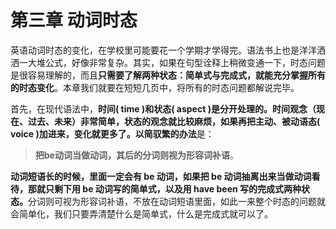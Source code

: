 # 第三章 动词时态

英语动词时态的变化，在学校里可能要花一个学期才学得完。语法书上也是洋洋洒洒一大堆公式，好像非常复杂。其实，如果在句型诠释上稍微变通一下，时态问题是很容易理解的，而且<b>只需要了解两种状态：**简单式与完成式**，就能充分掌握所有的时态变化</b>。本章我们就要在短短几页中，将所有的时态问题都解说完毕。

首先，在现代语法中，**时间( time )**和**状态( aspect )**是分开处理的。<b>时间观念（现在、过去、未来）非常简单，状态的观念就比较麻烦，如果再把主动、被动语态( voice )加进来，变化就更多了。</b>以**简驭繁的办法**是：  
>  **把be动词当做动词，其后的分词则视为形容词补语**。  

<b>动词短语长的时候，里面一定会有 be 动词，**如果把 be 动词抽离出来当做动词看待**，那就只剩下**用 be 动词写的简单式**，以及**用 have been 写的完成式**两种状态。</b>分词则可视为形容词补语，不放在动词短语里面，如此一来整个时态的问题就会简单化，我们只要弄清楚什么是简单式，什么是完成式就可以了。